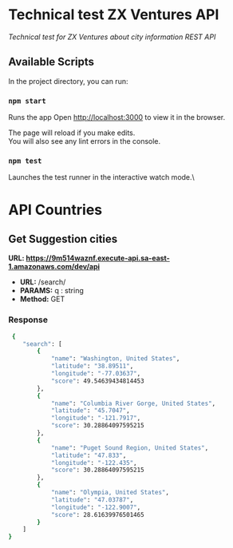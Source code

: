 # Technical test ZX Ventures API
_Technical test for ZX Ventures about city information REST API_

## Available Scripts

In the project directory, you can run:

### `npm start`

Runs the app
Open [http://localhost:3000](http://localhost:3000) to view it in the browser.

The page will reload if you make edits.\
You will also see any lint errors in the console.

### `npm test`

Launches the test runner in the interactive watch mode.\

# API Countries
## Get Suggestion cities

**URL: https://9m514waznf.execute-api.sa-east-1.amazonaws.com/dev/api**
* **URL:** /search/
* **PARAMS:** q : string
* **Method:** GET

### Response
```bash
 {
    "search": [
        {
            "name": "Washington, United States",
            "latitude": "38.89511",
            "longitude": "-77.03637",
            "score": 49.54639434814453
        },
        {
            "name": "Columbia River Gorge, United States",
            "latitude": "45.7047",
            "longitude": "-121.7917",
            "score": 30.28864097595215
        },
        {
            "name": "Puget Sound Region, United States",
            "latitude": "47.833",
            "longitude": "-122.435",
            "score": 30.28864097595215
        },
        {
            "name": "Olympia, United States",
            "latitude": "47.03787",
            "longitude": "-122.9007",
            "score": 28.61639976501465
        }
    ]
}
```
